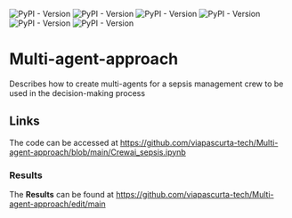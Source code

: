 ![PyPI - Version](https://img.shields.io/badge/Pyhton-v3.11.10-blue)
![PyPI - Version](https://img.shields.io/badge/crewai-v0.86.0-red)
![PyPI - Version](https://img.shields.io/badge/chromadb-v0.5.23-brown)
![PyPI - Version](https://img.shields.io/badge/llama%20index-v0.12.5-blue)
![PyPI - Version](https://img.shields.io/badge/Writer_Palmyra_med_llm-70b-blue)
![PyPI - Version](https://img.shields.io/badge/NVIDIA_platform-green)

# Multi-agent-approach
Describes how to create multi-agents for a sepsis management crew to be used in the decision-making process 
## Links
The code can be accessed at https://github.com/viapascurta-tech/Multi-agent-approach/blob/main/Crewai_sepsis.ipynb
### Results 
The **Results** can be found at https://github.com/viapascurta-tech/Multi-agent-approach/edit/main
